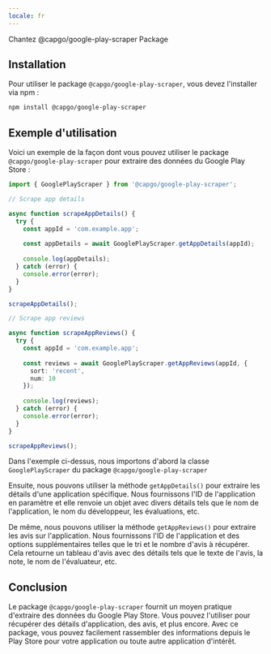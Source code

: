 ```yaml
---
locale: fr
---
```


Chantez @capgo/google-play-scraper Package

## Installation

Pour utiliser le package `@capgo/google-play-scraper`, vous devez l'installer via npm :

```bash
npm install @capgo/google-play-scraper
```

## Exemple d'utilisation

Voici un exemple de la façon dont vous pouvez utiliser le package `@capgo/google-play-scraper` pour extraire des données du Google Play Store :

```typescript
import { GooglePlayScraper } from '@capgo/google-play-scraper';

// Scrape app details

async function scrapeAppDetails() {
  try {
    const appId = 'com.example.app';
    
    const appDetails = await GooglePlayScraper.getAppDetails(appId);
    
    console.log(appDetails);
  } catch (error) {
    console.error(error);
  }
}

scrapeAppDetails();

// Scrape app reviews

async function scrapeAppReviews() {
  try {
    const appId = 'com.example.app';
    
    const reviews = await GooglePlayScraper.getAppReviews(appId, { 
      sort: 'recent', 
      num: 10 
    });
    
    console.log(reviews);
  } catch (error) {
    console.error(error);
  }
}

scrapeAppReviews();
```

Dans l'exemple ci-dessus, nous importons d'abord la classe `GooglePlayScraper` du package `@capgo/google-play-scraper`

Ensuite, nous pouvons utiliser la méthode `getAppDetails()` pour extraire les détails d'une application spécifique. Nous fournissons l'ID de l'application en paramètre et elle renvoie un objet avec divers détails tels que le nom de l'application, le nom du développeur, les évaluations, etc.

De même, nous pouvons utiliser la méthode `getAppReviews()` pour extraire les avis sur l'application. Nous fournissons l'ID de l'application et des options supplémentaires telles que le tri et le nombre d'avis à récupérer. Cela retourne un tableau d'avis avec des détails tels que le texte de l'avis, la note, le nom de l'évaluateur, etc.

## Conclusion

Le package `@capgo/google-play-scraper` fournit un moyen pratique d'extraire des données du Google Play Store. Vous pouvez l'utiliser pour récupérer des détails d'application, des avis, et plus encore. Avec ce package, vous pouvez facilement rassembler des informations depuis le Play Store pour votre application ou toute autre application d'intérêt.